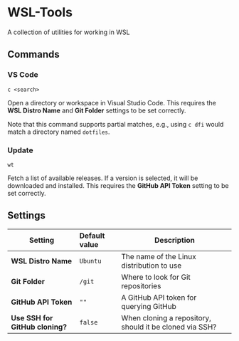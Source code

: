 # WSL-Tools

A collection of utilities for working in WSL

## Commands

### VS Code

`c <search>`

Open a directory or workspace in Visual Studio Code. This requires the **WSL Distro Name** and **Git Folder** settings to be set correctly.

Note that this command supports partial matches, e.g., using `c dfi` would match a directory named `dotfiles`.

### Update

`wt`

Fetch a list of available releases. If a version is selected, it will be downloaded and installed. This requires the **GitHub API Token** setting to be set correctly.

## Settings

| Setting                         | Default value | Description                                             |
| ------------------------------- | :------------ | ------------------------------------------------------- |
| **WSL Distro Name**             | `Ubuntu`      | The name of the Linux distribution to use               |
| **Git Folder**                  | `/git`        | Where to look for Git repositories                      |
| **GitHub API Token**            | `""`          | A GitHub API token for querying GitHub                  |
| **Use SSH for GitHub cloning?** | `false`       | When cloning a repository, should it be cloned via SSH? |
